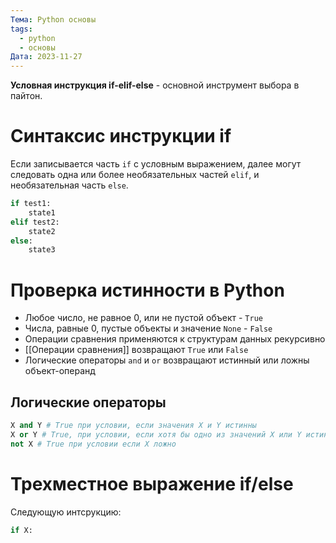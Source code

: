```yaml
---
Тема: Python основы
tags:
  - python
  - основы
Дата: 2023-11-27
---
```

**Условная инструкция if-elif-else** - основной инструмент выбора в пайтон. 
# Синтаксис инструкции if
Если записывается часть `if` с условным выражением, далее могут следовать одна или более необязательных частей `elif`, и необязательная часть `else`.
```py
if test1:
	state1
elif test2:
	state2
else:
	state3
```
# Проверка истинности в Python
- Любое число, не равное 0, или не пустой объект - `True`
- Числа, равные 0, пустые объекты и значение `None` - `False`
- Операции сравнения применяются к структурам данных рекурсивно
- [[Операции сравнения]] возвращают `True` или `False`
- Логические операторы `and` и `or` возвращают истинный или ложны объект-операнд
## Логические операторы
```py
X and Y # True при условии, если значения X и Y истинны
X or Y # True, при условии, если хотя бы одно из значений X или Y истинно
not X # True при условии если X ложно
```
# Трехместное выражение if/else
Следующую интсрукцию:
```py
if X:

```
